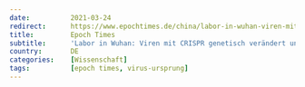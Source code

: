 ```yaml
---
date:          2021-03-24
redirect:      https://www.epochtimes.de/china/labor-in-wuhan-viren-mit-crispr-genetisch-veraendert-und-in-menschliche-zellen-eingebaut-a3475102.html
title:         Epoch Times
subtitle:      'Labor in Wuhan: Viren mit CRISPR genetisch verändert und in menschliche Zellen eingebaut'
country:       DE
categories:    [Wissenschaft]
tags:          [epoch times, virus-ursprung]
---
```

